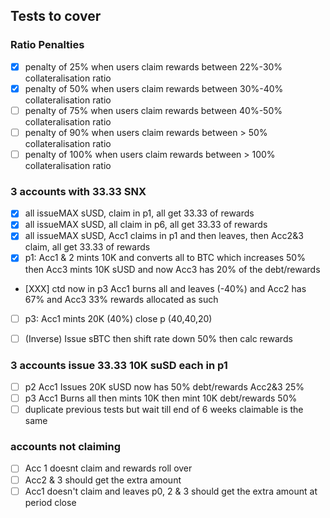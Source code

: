 ## Tests to cover

### Ratio Penalties

- [x] penalty of 25% when users claim rewards between 22%-30% collateralisation ratio
- [x] penalty of 50% when users claim rewards between 30%-40% collateralisation ratio
- [ ] penalty of 75% when users claim rewards between 40%-50% collateralisation ratio
- [ ] penalty of 90% when users claim rewards between > 50% collateralisation ratio
- [ ] penalty of 100% when users claim rewards between > 100% collateralisation ratio

### 3 accounts with 33.33 SNX

- [x] all issueMAX sUSD, claim in p1, all get 33.33 of rewards
- [x] all issueMAX sUSD, all claim in p6, all get 33.33 of rewards
- [x] all issueMAX sUSD, Acc1 claims in p1 and then leaves, then Acc2&3 claim, all get 33.33 of rewards
- [x] p1: Acc1 & 2 mints 10K and converts all to BTC which increases 50% then Acc3 mints 10K sUSD and now Acc3 has 20% of the debt/rewards

- [XXX] ctd now in p3 Acc1 burns all and leaves (-40%) and Acc2 has 67% and Acc3 33% rewards allocated as such
- [ ] p3: Acc1 mints 20K (40%) close p (40,40,20)

- [ ] (Inverse) Issue sBTC then shift rate down 50% then calc rewards

### 3 accounts issue 33.33 10K suSD each in p1

- [ ] p2 Acc1 Issues 20K sUSD now has 50% debt/rewards Acc2&3 25%
- [ ] p3 Acc1 Burns all then mints 10K then mint 10K debt/rewards 50%
- [ ] duplicate previous tests but wait till end of 6 weeks claimable is the same

### accounts not claiming

- [ ] Acc 1 doesnt claim and rewards roll over
- [ ] Acc2 & 3 should get the extra amount
- [ ] Acc1 doesn't claim and leaves p0, 2 & 3 should get the extra amount at period close
